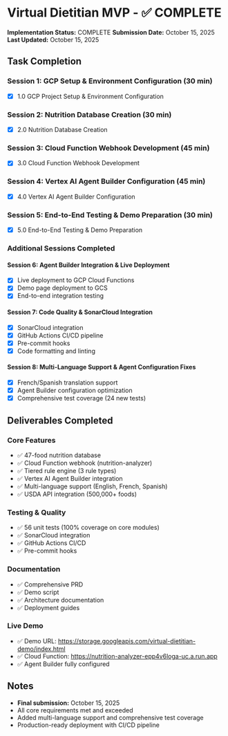 # Virtual Dietitian MVP - ✅ COMPLETE

**Implementation Status:** COMPLETE
**Submission Date:** October 15, 2025
**Last Updated:** October 15, 2025

## Task Completion

### Session 1: GCP Setup & Environment Configuration (30 min)
- [x] 1.0 GCP Project Setup & Environment Configuration

### Session 2: Nutrition Database Creation (30 min)
- [x] 2.0 Nutrition Database Creation

### Session 3: Cloud Function Webhook Development (45 min)
- [x] 3.0 Cloud Function Webhook Development

### Session 4: Vertex AI Agent Builder Configuration (45 min)
- [x] 4.0 Vertex AI Agent Builder Configuration

### Session 5: End-to-End Testing & Demo Preparation (30 min)
- [x] 5.0 End-to-End Testing & Demo Preparation

### Additional Sessions Completed

#### Session 6: Agent Builder Integration & Live Deployment
- [x] Live deployment to GCP Cloud Functions
- [x] Demo page deployment to GCS
- [x] End-to-end integration testing

#### Session 7: Code Quality & SonarCloud Integration
- [x] SonarCloud integration
- [x] GitHub Actions CI/CD pipeline
- [x] Pre-commit hooks
- [x] Code formatting and linting

#### Session 8: Multi-Language Support & Agent Configuration Fixes
- [x] French/Spanish translation support
- [x] Agent Builder configuration optimization
- [x] Comprehensive test coverage (24 new tests)

## Deliverables Completed

### Core Features
- ✅ 47-food nutrition database
- ✅ Cloud Function webhook (nutrition-analyzer)
- ✅ Tiered rule engine (3 rule types)
- ✅ Vertex AI Agent Builder integration
- ✅ Multi-language support (English, French, Spanish)
- ✅ USDA API integration (500,000+ foods)

### Testing & Quality
- ✅ 56 unit tests (100% coverage on core modules)
- ✅ SonarCloud integration
- ✅ GitHub Actions CI/CD
- ✅ Pre-commit hooks

### Documentation
- ✅ Comprehensive PRD
- ✅ Demo script
- ✅ Architecture documentation
- ✅ Deployment guides

### Live Demo
- ✅ Demo URL: https://storage.googleapis.com/virtual-dietitian-demo/index.html
- ✅ Cloud Function: https://nutrition-analyzer-epp4v6loga-uc.a.run.app
- ✅ Agent Builder fully configured

## Notes
- **Final submission:** October 15, 2025
- All core requirements met and exceeded
- Added multi-language support and comprehensive test coverage
- Production-ready deployment with CI/CD pipeline
